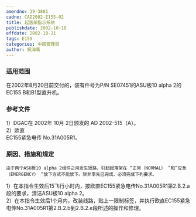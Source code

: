 ```yaml
---
amendno: 39-3801  
cadno: CAD2002-E155-02  
title: 起落架指示系统  
publishdate: 2002-10-18  
effdate: 2002-10-21  
tags: E155  
categories: 中南管理局  
author: 祝海鹰  
---
```

  
### 适用范围  
在2002年8月20日前交付的，装有件号为P/N SE07451的ASU板10 alpha 2的EC155 B和B1型直升机。  
  
<!--more-->  
### 参考文件  
1）DGAC在 2002年 10月 2日颁发的 AD 2002-515（A）。  
 2）欧直  
EC155紧急电传 No.31A005R1。  
  
### 原因、措施和规定  
    由于两个ASU板10 alpha 2组件之间发生短路，引起起落架在 “正常（NORMAL） ”和“应急（EMERGENCY） ”放下方式不能放下。除非事先已完成，必须完成下列要求。  
1）在本指令生效后15飞行小时内，按欧直EC155紧急电传No.31A005R1第2.B.2.a段的要求，清洁ASU板10 alpha 2。  
    2）在本指令生效后1个月内，改装线路，贴上一限制标签，并执行欧直EC155紧急电传No.31A005R1第2.B.2.b到2.B.2.e段所述的操作和修理。  
  
